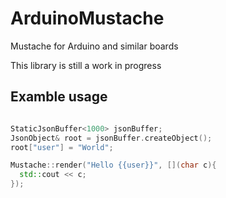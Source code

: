 # ArduinoMustache
Mustache for Arduino and similar boards

This library is still a work in progress

## Examble usage
```C++

StaticJsonBuffer<1000> jsonBuffer;
JsonObject& root = jsonBuffer.createObject();
root["user"] = "World";

Mustache::render("Hello {{user}}", [](char c){
  std::cout << c;
});
```
